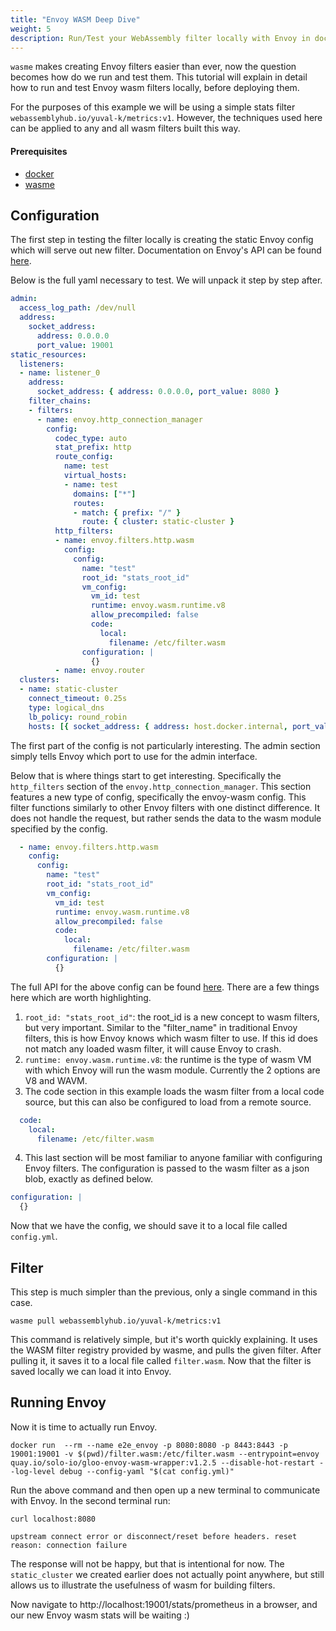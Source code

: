 ```yaml
---
title: "Envoy WASM Deep Dive"
weight: 5
description: Run/Test your WebAssembly filter locally with Envoy in docker
---
```


`wasme` makes creating Envoy filters easier than ever, now the question becomes how do we run and test them.
This tutorial will explain in detail how to run and test Envoy wasm filters locally, before deploying them.

For the purposes of this example we will be using a simple stats filter `webassemblyhub.io/yuval-k/metrics:v1`. However, 
the techniques used here can be applied to any and all wasm filters built this way.

#### Prerequisites
* [docker](https://www.docker.com/)
* [wasme](https://github.com/solo-io/wasme)

## Configuration

The first step in testing the filter locally is creating the static Envoy config which will serve out new filter.
Documentation on Envoy's API can be found [here](https://www.envoyproxy.io/docs/envoy/v1.12.0/api/api). 

Below is the full yaml necessary to test. We will unpack it step by step after.
```yaml
admin:
  access_log_path: /dev/null
  address:
    socket_address:
      address: 0.0.0.0
      port_value: 19001
static_resources:
  listeners:
  - name: listener_0
    address:
      socket_address: { address: 0.0.0.0, port_value: 8080 }
    filter_chains:
    - filters:
      - name: envoy.http_connection_manager
        config:
          codec_type: auto
          stat_prefix: http
          route_config:
            name: test
            virtual_hosts:
            - name: test
              domains: ["*"]
              routes:
              - match: { prefix: "/" }
                route: { cluster: static-cluster }
          http_filters:
          - name: envoy.filters.http.wasm
            config: 
              config: 
                name: "test"
                root_id: "stats_root_id"
                vm_config:
                  vm_id: test
                  runtime: envoy.wasm.runtime.v8
                  allow_precompiled: false
                  code:
                    local:
                      filename: /etc/filter.wasm
                configuration: |
                  {}
          - name: envoy.router
  clusters:
  - name: static-cluster
    connect_timeout: 0.25s
    type: logical_dns
    lb_policy: round_robin
    hosts: [{ socket_address: { address: host.docker.internal, port_value: 10101 } }]
```

The first part of the config is not particularly interesting. The admin section simply tells Envoy which port to use for the admin interface.

Below that is where things start to get interesting. Specifically the `http_filters` section of the `envoy.http_connection_manager`.
This section features a new type of config, specifically the envoy-wasm config. This filter functions similarly to other Envoy filters 
with one distinct difference. It does not handle the request, but rather sends the data to the wasm module specified by the config.
```yaml
  - name: envoy.filters.http.wasm
    config: 
      config: 
        name: "test"
        root_id: "stats_root_id"
        vm_config:
          vm_id: test
          runtime: envoy.wasm.runtime.v8
          allow_precompiled: false
          code:
            local:
              filename: /etc/filter.wasm
        configuration: |
          {}
```
The full API for the above config can be found [here](https://github.com/envoyproxy/envoy-wasm/blob/master/api/envoy/config/filter/http/wasm/v2/wasm.proto).
There are a few things here which are worth highlighting.

1) `root_id: "stats_root_id"`: the root_id is a new concept to wasm filters, but very important. Similar to the "filter_name" in traditional
Envoy filters, this is how Envoy knows which wasm filter to use. If this id does not match any loaded wasm filter, it will cause Envoy to crash.
2) `runtime: envoy.wasm.runtime.v8`: the runtime is the type of wasm VM with which Envoy will run the wasm module. Currently the 2 options
are V8 and WAVM.
3) The code section in this example loads the wasm filter from a local code source, but this can also be configured to load from a remote source.
```yaml
  code:
    local:
      filename: /etc/filter.wasm
``` 

4) This last section will be most familiar to anyone familiar with configuring Envoy filters. The configuration is passed 
to the wasm filter as a json blob, exactly as defined below.
```yaml
configuration: |
  {}
```

Now that we have the config, we should save it to a local file called `config.yml`.

## Filter

This step is much simpler than the previous, only a single command in this case.
```shell script
wasme pull webassemblyhub.io/yuval-k/metrics:v1
```

This command is relatively simple, but it's worth quickly explaining. It uses the WASM filter registry provided by wasme, and pulls
the given filter. After pulling it, it saves it to a local file called `filter.wasm`. Now that the filter is saved locally we can load
it into Envoy.

## Running Envoy

Now it is time to actually run Envoy. 
```shell script
docker run  --rm --name e2e_envoy -p 8080:8080 -p 8443:8443 -p 19001:19001 -v $(pwd)/filter.wasm:/etc/filter.wasm --entrypoint=envoy quay.io/solo-io/gloo-envoy-wasm-wrapper:v1.2.5 --disable-hot-restart --log-level debug --config-yaml "$(cat config.yml)"
```

Run the above command and then open up a new terminal to communicate with Envoy.
In the second terminal run: 
```shell script
curl localhost:8080

upstream connect error or disconnect/reset before headers. reset reason: connection failure
```
The response will not be happy, but that is intentional for now. The `static_cluster` we created earlier does not actually 
point anywhere, but still allows us to illustrate the usefulness of wasm for building filters.

Now navigate to http://localhost:19001/stats/prometheus in a browser, and our new Envoy wasm stats will be waiting :)
